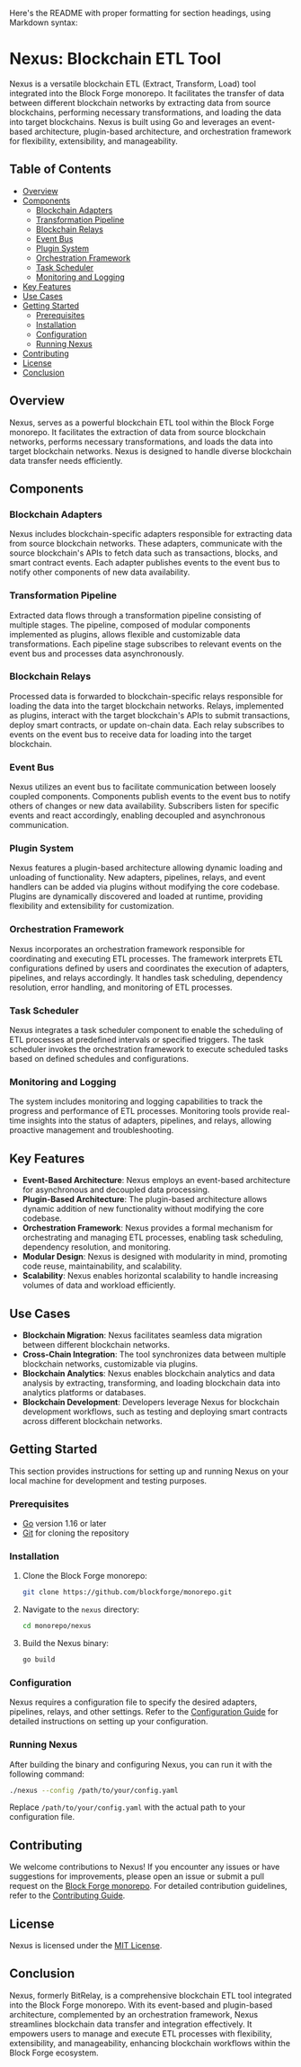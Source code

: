 Here's the README with proper formatting for section headings, using Markdown syntax:

# Nexus: Blockchain ETL Tool

Nexus is a versatile blockchain ETL (Extract, Transform, Load) tool integrated into the Block Forge monorepo. It facilitates the transfer of data between different blockchain networks by extracting data from source blockchains, performing necessary transformations, and loading the data into target blockchains. Nexus is built using Go and leverages an event-based architecture, plugin-based architecture, and orchestration framework for flexibility, extensibility, and manageability.

## Table of Contents

- [Overview](#overview)
- [Components](#components)
  - [Blockchain Adapters](#blockchain-adapters)
  - [Transformation Pipeline](#transformation-pipeline)
  - [Blockchain Relays](#blockchain-relays)
  - [Event Bus](#event-bus)
  - [Plugin System](#plugin-system)
  - [Orchestration Framework](#orchestration-framework)
  - [Task Scheduler](#task-scheduler)
  - [Monitoring and Logging](#monitoring-and-logging)
- [Key Features](#key-features)
- [Use Cases](#use-cases)
- [Getting Started](#getting-started)
  - [Prerequisites](#prerequisites)
  - [Installation](#installation)
  - [Configuration](#configuration)
  - [Running Nexus](#running-nexus)
- [Contributing](#contributing)
- [License](#license)
- [Conclusion](#conclusion)

## Overview

Nexus, serves as a powerful blockchain ETL tool within the Block Forge monorepo. It facilitates the extraction of data from source blockchain networks, performs necessary transformations, and loads the data into target blockchain networks. Nexus is designed to handle diverse blockchain data transfer needs efficiently.

## Components

### Blockchain Adapters

Nexus includes blockchain-specific adapters responsible for extracting data from source blockchain networks. These adapters, communicate with the source blockchain's APIs to fetch data such as transactions, blocks, and smart contract events. Each adapter publishes events to the event bus to notify other components of new data availability.

### Transformation Pipeline

Extracted data flows through a transformation pipeline consisting of multiple stages. The pipeline, composed of modular components implemented as plugins, allows flexible and customizable data transformations. Each pipeline stage subscribes to relevant events on the event bus and processes data asynchronously.

### Blockchain Relays

Processed data is forwarded to blockchain-specific relays responsible for loading the data into the target blockchain networks. Relays, implemented as plugins, interact with the target blockchain's APIs to submit transactions, deploy smart contracts, or update on-chain data. Each relay subscribes to events on the event bus to receive data for loading into the target blockchain.

### Event Bus

Nexus utilizes an event bus to facilitate communication between loosely coupled components. Components publish events to the event bus to notify others of changes or new data availability. Subscribers listen for specific events and react accordingly, enabling decoupled and asynchronous communication.

### Plugin System

Nexus features a plugin-based architecture allowing dynamic loading and unloading of functionality. New adapters, pipelines, relays, and event handlers can be added via plugins without modifying the core codebase. Plugins are dynamically discovered and loaded at runtime, providing flexibility and extensibility for customization.

### Orchestration Framework

Nexus incorporates an orchestration framework responsible for coordinating and executing ETL processes. The framework interprets ETL configurations defined by users and coordinates the execution of adapters, pipelines, and relays accordingly. It handles task scheduling, dependency resolution, error handling, and monitoring of ETL processes.

### Task Scheduler

Nexus integrates a task scheduler component to enable the scheduling of ETL processes at predefined intervals or specified triggers. The task scheduler invokes the orchestration framework to execute scheduled tasks based on defined schedules and configurations.

### Monitoring and Logging

The system includes monitoring and logging capabilities to track the progress and performance of ETL processes. Monitoring tools provide real-time insights into the status of adapters, pipelines, and relays, allowing proactive management and troubleshooting.

## Key Features

- **Event-Based Architecture**: Nexus employs an event-based architecture for asynchronous and decoupled data processing.
- **Plugin-Based Architecture**: The plugin-based architecture allows dynamic addition of new functionality without modifying the core codebase.
- **Orchestration Framework**: Nexus provides a formal mechanism for orchestrating and managing ETL processes, enabling task scheduling, dependency resolution, and monitoring.
- **Modular Design**: Nexus is designed with modularity in mind, promoting code reuse, maintainability, and scalability.
- **Scalability**: Nexus enables horizontal scalability to handle increasing volumes of data and workload efficiently.

## Use Cases

- **Blockchain Migration**: Nexus facilitates seamless data migration between different blockchain networks.
- **Cross-Chain Integration**: The tool synchronizes data between multiple blockchain networks, customizable via plugins.
- **Blockchain Analytics**: Nexus enables blockchain analytics and data analysis by extracting, transforming, and loading blockchain data into analytics platforms or databases.
- **Blockchain Development**: Developers leverage Nexus for blockchain development workflows, such as testing and deploying smart contracts across different blockchain networks.

## Getting Started

This section provides instructions for setting up and running Nexus on your local machine for development and testing purposes.

### Prerequisites

- [Go](https://golang.org/doc/install) version 1.16 or later
- [Git](https://git-scm.com/downloads) for cloning the repository

### Installation

1. Clone the Block Forge monorepo:

   ```bash
   git clone https://github.com/blockforge/monorepo.git
   ```

2. Navigate to the `nexus` directory:

   ```bash
   cd monorepo/nexus
   ```

3. Build the Nexus binary:

   ```bash
   go build
   ```

### Configuration

Nexus requires a configuration file to specify the desired adapters, pipelines, relays, and other settings. Refer to the [Configuration Guide](docs/configuration.md) for detailed instructions on setting up your configuration.

### Running Nexus

After building the binary and configuring Nexus, you can run it with the following command:

```bash
./nexus --config /path/to/your/config.yaml
```

Replace `/path/to/your/config.yaml` with the actual path to your configuration file.

## Contributing

We welcome contributions to Nexus! If you encounter any issues or have suggestions for improvements, please open an issue or submit a pull request on the [Block Forge monorepo](https://github.com/blockforge/monorepo). For detailed contribution guidelines, refer to the [Contributing Guide](CONTRIBUTING.md).

## License

Nexus is licensed under the [MIT License](LICENSE).

## Conclusion

Nexus, formerly BitRelay, is a comprehensive blockchain ETL tool integrated into the Block Forge monorepo. With its event-based and plugin-based architecture, complemented by an orchestration framework, Nexus streamlines blockchain data transfer and integration effectively. It empowers users to manage and execute ETL processes with flexibility, extensibility, and manageability, enhancing blockchain workflows within the Block Forge ecosystem.